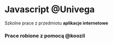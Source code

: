 
<h1>Javascript @Univega</h1>
<p>Szkolne prace z przedmiotu <b>aplikacje internetowe</b></p>
<link href="https://github.com/koozil"><h3>Prace robione z pomocą @koozil</h3></link>
